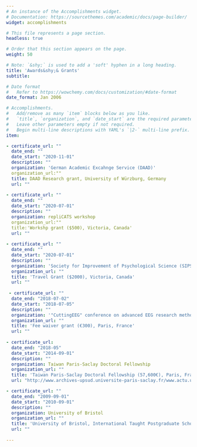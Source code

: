 ```yaml
---
# An instance of the Accomplishments widget.
# Documentation: https://sourcethemes.com/academic/docs/page-builder/
widget: accomplishments

# This file represents a page section.
headless: true

# Order that this section appears on the page.
weight: 50

# Note: `&shy;` is used to add a 'soft' hyphen in a long heading.
title: 'Awards&shy;& Grants'
subtitle:

# Date format
#   Refer to https://wowchemy.com/docs/customization/#date-format
date_format: Jan 2006

# Accomplishments.
#   Add/remove as many `item` blocks below as you like.
#   `title`, `organization`, and `date_start` are the required parameters.
#   Leave other parameters empty if not required.
#   Begin multi-line descriptions with YAML's `|2-` multi-line prefix.
item:

- certificate_url: ""
  date_end: ""
  date_start: "2020-11-01"
  description: ""
  organization: 'German Academic Excahnge Service (DAAD)'
  organization_url:""
  title: DAAD Research grant, University of Würzburg, Germany
  url: ""
  
- certificate_url: ""
  date_end: ""
  date_start: "2020-07-01"
  description: ""
  organization: repliCATS workshop
  organization_url:""
  title:'Workshp grant ($500), Victoria, Canada'
  url: ""
  
- certificate_url: ""
  date_end: ""
  date_start: "2020-07-01"
  description: ""
  organization: 'Society for Improvement of Psychological Science (SIPS)'
  organization_url: ""
  title: 'Travel Grant ($2000), Victoria, Canada'
  url: ""
  
 - certificate_url: ""
  date_end: "2018-07-02"
  date_start: "2018-07-05"
  description: ""
  organization: '"CuttingEEG" conference on advanced EEG research methods'
  organization_url: ""
  title: 'Fee waiver grant (€300), Paris, France'
  url: ""
  
- certificate_url: 
  date_end: "2018-05"
  date_start: "2014-09-01"
  description: ""
  organization: Taiwan Paris-Saclay Doctoral Fellowship
  organization_url: ""
  title: 'Taiwan Paris-Saclay Doctoral Fellowship (57,600€), Paris, France'
  url: "http://www.archives-upsud.universite-paris-saclay.fr/www.actu.u-psud.fr/fr/international/actualites-2014/bourses-taiwan.html"

- certificate_url: ""
  date_end: "2009-09-01"
  date_start: "2010-09-01"
  description: ""
  organization: University of Bristol
  organization_url: ""
  title: 'University of Bristol, International Taught Postgraduate Scholarship Winner (2000£), Bristol, England'
  url: ""
  
---
```

